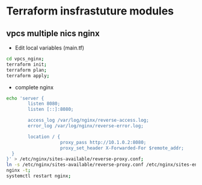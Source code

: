 # Terraform insfrastuture modules


## vpcs multiple nics nginx

- Edit local variables (main.tf)

```bash
cd vpcs_nginx; 
terraform init;
terraform plan;
terraform apply;
```
- complete nginx
```bash
echo 'server {
        listen 8080;
        listen [::]:8080;

        access_log /var/log/nginx/reverse-access.log;
        error_log /var/log/nginx/reverse-error.log;

        location / {
                    proxy_pass http://10.1.0.2:8080;
                    proxy_set_header X-Forwarded-For $remote_addr;
  }
}' > /etc/nginx/sites-available/reverse-proxy.conf;
ln -s /etc/nginx/sites-available/reverse-proxy.conf /etc/nginx/sites-enabled/reverse-proxy.conf;
nginx -t;
systemctl restart nginx;
```